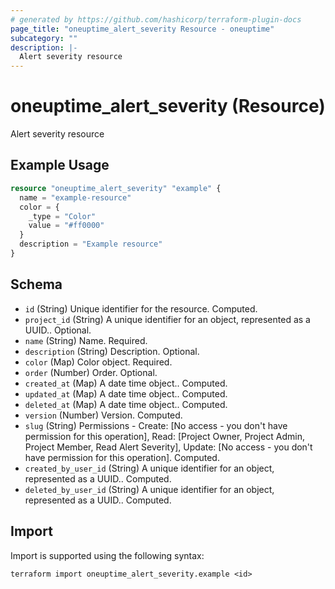 ```yaml
---
# generated by https://github.com/hashicorp/terraform-plugin-docs
page_title: "oneuptime_alert_severity Resource - oneuptime"
subcategory: ""
description: |-
  Alert severity resource
---
```


# oneuptime_alert_severity (Resource)

Alert severity resource

## Example Usage

```terraform
resource "oneuptime_alert_severity" "example" {
  name = "example-resource"
  color = {
    _type = "Color"
    value = "#ff0000"
  }
  description = "Example resource"
}
```

## Schema

- `id` (String) Unique identifier for the resource. Computed.
- `project_id` (String) A unique identifier for an object, represented as a UUID.. Optional.
- `name` (String) Name. Required.
- `description` (String) Description. Optional.
- `color` (Map) Color object. Required.
- `order` (Number) Order. Optional.
- `created_at` (Map) A date time object.. Computed.
- `updated_at` (Map) A date time object.. Computed.
- `deleted_at` (Map) A date time object.. Computed.
- `version` (Number) Version. Computed.
- `slug` (String) Permissions - Create: [No access - you don't have permission for this operation], Read: [Project Owner, Project Admin, Project Member, Read Alert Severity], Update: [No access - you don't have permission for this operation]. Computed.
- `created_by_user_id` (String) A unique identifier for an object, represented as a UUID.. Computed.
- `deleted_by_user_id` (String) A unique identifier for an object, represented as a UUID.. Computed.

## Import

Import is supported using the following syntax:

```shell
terraform import oneuptime_alert_severity.example <id>
```
